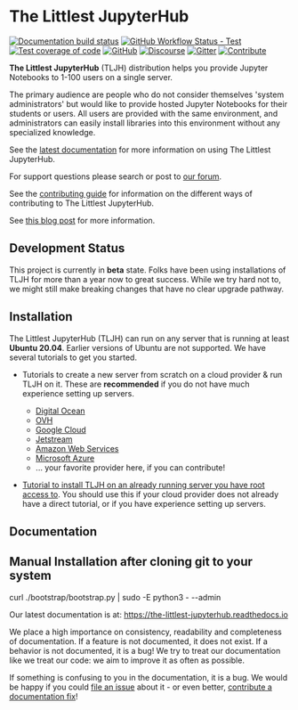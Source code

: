 # The Littlest JupyterHub

[![Documentation build status](https://img.shields.io/readthedocs/the-littlest-jupyterhub?logo=read-the-docs)](https://tljh.jupyter.org/en/latest/?badge=latest)
[![GitHub Workflow Status - Test](https://img.shields.io/github/actions/workflow/status/jupyterhub/the-littlest-jupyterhub/integration-test.yaml?logo=github&label=tests)](https://github.com/jupyterhub/the-littlest-jupyterhub/actions)
[![Test coverage of code](https://codecov.io/gh/jupyterhub/the-littlest-jupyterhub/branch/main/graph/badge.svg)](https://codecov.io/gh/jupyterhub/the-littlest-jupyterhub)
[![GitHub](https://img.shields.io/badge/issue_tracking-github-blue?logo=github)](https://github.com/jupyterhub/the-littlest-jupyterhub/issues)
[![Discourse](https://img.shields.io/badge/help_forum-discourse-blue?logo=discourse)](https://discourse.jupyter.org/c/jupyterhub/tljh)
[![Gitter](https://img.shields.io/badge/social_chat-gitter-blue?logo=gitter)](https://gitter.im/jupyterhub/jupyterhub)
[![Contribute](https://img.shields.io/badge/I_want_to_contribute!-grey?logo=jupyter)](https://tljh.jupyter.org/en/latest/contributing/index.html)

**The Littlest JupyterHub** (TLJH) distribution helps you provide Jupyter Notebooks
to 1-100 users on a single server.

The primary audience are people who do not consider themselves 'system administrators'
but would like to provide hosted Jupyter Notebooks for their students or users.
All users are provided with the same environment, and administrators
can easily install libraries into this environment without any specialized knowledge.

See the [latest documentation](https://the-littlest-jupyterhub.readthedocs.io)
for more information on using The Littlest JupyterHub.

For support questions please search or post to [our forum](https://discourse.jupyter.org/c/jupyterhub/).

See the [contributing guide](https://the-littlest-jupyterhub.readthedocs.io/en/latest/contributing/index.html)
for information on the different ways of contributing to The Littlest JupyterHub.

See [this blog post](http://words.yuvi.in/post/the-littlest-jupyterhub/) for
more information.

## Development Status

This project is currently in **beta** state. Folks have been using installations
of TLJH for more than a year now to great success. While we try hard not to, we
might still make breaking changes that have no clear upgrade pathway.

## Installation

The Littlest JupyterHub (TLJH) can run on any server that is running at least
**Ubuntu 20.04**. Earlier versions of Ubuntu are not supported.
We have several tutorials to get you started.

- Tutorials to create a new server from scratch on a cloud provider & run TLJH
  on it. These are **recommended** if you do not have much experience setting up
  servers.

  - [Digital Ocean](https://the-littlest-jupyterhub.readthedocs.io/en/latest/install/digitalocean.html)
  - [OVH](https://the-littlest-jupyterhub.readthedocs.io/en/latest/install/ovh.html)
  - [Google Cloud](https://the-littlest-jupyterhub.readthedocs.io/en/latest/install/google.html)
  - [Jetstream](https://the-littlest-jupyterhub.readthedocs.io/en/latest/install/jetstream.html)
  - [Amazon Web Services](https://the-littlest-jupyterhub.readthedocs.io/en/latest/install/amazon.html)
  - [Microsoft Azure](https://the-littlest-jupyterhub.readthedocs.io/en/latest/install/azure.html)
  - ... your favorite provider here, if you can contribute!

- [Tutorial to install TLJH on an already running server you have root access to](https://the-littlest-jupyterhub.readthedocs.io/en/latest/install/custom-server.html).
  You should use this if your cloud provider does not already have a direct tutorial,
  or if you have experience setting up servers.

## Documentation

## Manual Installation after cloning git to your system 

curl ./bootstrap/bootstrap.py | sudo -E python3 - --admin <admin-user-name>

Our latest documentation is at: https://the-littlest-jupyterhub.readthedocs.io

We place a high importance on consistency, readability and completeness of
documentation. If a feature is not documented, it does not exist. If a behavior
is not documented, it is a bug! We try to treat our documentation like we treat
our code: we aim to improve it as often as possible.

If something is confusing to you in the documentation, it is a bug. We would be
happy if you could [file an issue](https://github.com/jupyterhub/the-littlest-jupyterhub/issues) about it - or
even better, [contribute a documentation fix](http://the-littlest-jupyterhub.readthedocs.io/en/latest/contributing/docs.html)!
